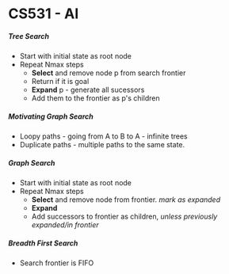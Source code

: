 # CS531 - AI
##### Tree Search
* Start with initial state as root node
* Repeat Nmax steps
    * **Select** and remove node p from search frontier
    * Return if it is goal
    * **Expand** p - generate all sucessors
    * Add them to the frontier as p's children

##### Motivating Graph Search
* Loopy paths - going from A to B to A - infinite trees
* Duplicate paths - multiple paths to the same state.

##### Graph Search
* Start with initial state as root node
* Repeat Nmax steps
    * **Select** and remove node from frontier. *mark as expanded*
    * **Expand**
    * Add successors to frontier as children, *unless previously expanded/in frontier*

##### Breadth First Search
* Search frontier is FIFO

